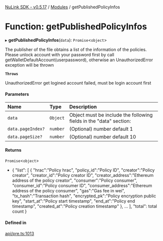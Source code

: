 [NuLink SDK - v0.5.17](../README.md) / [Modules](../modules.md) / getPublishedPolicyInfos

# Function: getPublishedPolicyInfos

▸ **getPublishedPolicyInfos**(`data`): `Promise`<`object`\>

The publisher of the file obtains a list of the information of the policies.
Please unlock account with your password first by call getWalletDefaultAccount(userpassword), otherwise an UnauthorizedError exception will be thrown

**`Throws`**

UnauthorizedError get logined account failed, must be login account first

#### Parameters

| Name | Type | Description |
| :------ | :------ | :------ |
| `data` | `Object` | Object must be include the following fields in the "data" section: |
| `data.pageIndex?` | `number` | (Optional) number default 1 |
| `data.pageSize?` | `number` | (Optional) number default 10 |

#### Returns

`Promise`<`object`\>

- {
               "list": [
                 {
                   "hrac":"Policy hrac",
                   "policy_id":"Policy ID",
                   "creator":"Policy creator",
                   "creator_id":"Policy creator ID",
                   "creator_address":"Ethereum address of the policy creator",
                   "consumer":"Policy consumer",
                   "consumer_id":"Policy consumer ID",
                   "consumer_address":"Ethereum address of the policy consumer",
                   "gas":"Gas fee in wei",
                   "tx_hash":"Transaction hash",
                   "encrypted_pk":"Policy encryption public key",
                   "start_at":"Policy start timestamp",
                   "end_at":"Policy end timestamp",
                   "created_at":"Policy creation timestamp"
                 },
                 ...
             ],
             "total": total count
           }

#### Defined in

[api/pre.ts:1013](https://github.com/NuLink-network/nulink-sdk/blob/675c732/src/api/pre.ts#L1013)
